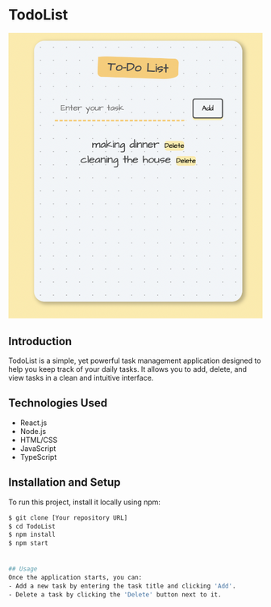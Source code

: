 # TodoList

![TodoList](https://github.com/elit1986/TodoList/blob/main/todo.jpg)


## Introduction
TodoList is a simple, yet powerful task management application designed to help you keep track of your daily tasks. It allows you to add, delete, and view tasks in a clean and intuitive interface.


## Technologies Used
- React.js
- Node.js 
- HTML/CSS
- JavaScript
- TypeScript

## Installation and Setup
To run this project, install it locally using npm:

```bash
$ git clone [Your repository URL]
$ cd TodoList
$ npm install
$ npm start


## Usage
Once the application starts, you can:
- Add a new task by entering the task title and clicking 'Add'.
- Delete a task by clicking the 'Delete' button next to it.



